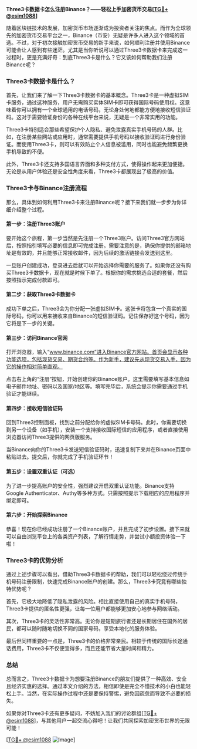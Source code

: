 **Three3卡数据卡怎么注册Binance？——轻松上手加密货币交易[[TG💪+ @esim1088](https://t.me/s/esim1088)]**

随着区块链技术的发展，加密货币市场逐渐成为投资者关注的焦点。而作为全球领先的加密货币交易平台之一，Binance（币安）无疑是许多人进入这个领域的首选。不过，对于初次接触加密货币交易的新手来说，如何顺利注册并使用Binance可能会让人感到有些迷茫。尤其是当你听说可以通过Three3卡数据卡来完成这一过程时，更是充满好奇：到底Three3卡是什么？它又该如何帮助我们注册Binance呢？

### Three3卡数据卡是什么？

首先，让我们来了解一下Three3卡数据卡的基本概念。Three3卡是一种虚拟SIM卡服务，通过这种服务，用户无需购买实体SIM卡即可获得国际号码使用权。这意味着你可以拥有一个全球通用的电话号码，无论身处何地都能方便地接收短信验证码。这对于需要验证身份的各种在线平台来说，无疑是一个非常实用的功能。

Three3卡特别适合那些希望保护个人隐私、避免泄露真实手机号码的人群。比如，在注册某些网站或应用时，通常需要提供手机号码以接收验证码进行身份验证。而使用Three3卡，则可以有效防止个人信息被滥用，同时也能避免频繁更换手机导致的不便。

此外，Three3卡还支持多国语言界面和多种支付方式，使得操作起来更加便捷。无论是从用户体验还是安全性角度来看，Three3卡都展现出了极高的价值。

### Three3卡与Binance注册流程

那么，具体到如何利用Three3卡来注册Binance呢？接下来我们就一步步为你详细介绍整个过程。

#### 第一步：注册Three3账户
要开始这个旅程，第一步当然是先注册一个Three3账户。访问Three3官方网站后，按照指引填写必要的信息即可完成注册。需要注意的是，确保你提供的邮箱地址是有效的，并且能够正常接收邮件，因为后续的激活链接会发送到这里。

一旦账户创建成功，登录进去后就可以开始选择你需要的服务了。如果你还没有购买Three3卡数据卡，现在就是时候下单了。根据你的需求挑选合适的套餐，然后按照指示完成付款即可。

#### 第二步：获取Three3卡数据卡
成功下单之后，Three3会为你分配一张虚拟SIM卡。这张卡将包含一个真实的国际号码，你可以用来接收来自Binance的短信验证码。记住保存好这个号码，因为它将是下一步的关键。

#### 第三步：访问Binance官网
打开浏览器，输入“www.binance.com”进入Binance官方网站。首页会显示各种功能选项，包括现货交易、期货合约等。作为新手，建议先从现货交易入手，因为它的操作相对简单直观。

点击右上角的“注册”按钮，开始创建你的Binance账户。这里需要填写基本信息如电子邮件地址、密码以及国家/地区等。填写完毕后，系统会提示你需要通过手机验证才能继续。

#### 第四步：接收短信验证码
回到Three3控制面板，找到之前分配给你的虚拟SIM卡号码。此时，你需要切换到另一个设备（如手机），安装一个支持接收国际短信的应用程序，或者直接使用浏览器访问Three3提供的网页版服务。

当Binance向你的Three3卡发送短信验证码时，迅速复制下来并在Binance页面中粘贴进去。提交后，你就完成了手机验证环节！

#### 第五步：设置双重认证（可选）
为了进一步提高账户的安全性，强烈建议开启双重认证功能。Binance支持Google Authenticator、Authy等多种方式。只需按照提示下载相应的应用程序并绑定即可。

#### 第六步：开始探索Binance
恭喜！现在你已经成功注册了一个Binance账户，并且完成了初步设置。接下来就可以自由浏览平台上的各类资产列表，了解行情走势，并尝试小额投资体验一下啦！

### Three3卡的优势分析

通过上述步骤可以看出，借助Three3卡数据卡的帮助，我们可以轻松绕过传统手机号码注册限制，快速完成Binance账户的创建。那么，Three3卡究竟有哪些独特优势呢？

首先，它极大地降低了隐私泄露的风险。相比直接使用自己的真实手机号码，Three3卡提供的匿名性更强，让每一位用户都能够更加安心地参与网络活动。

其次，Three3卡的灵活性非常高。无论你是短期旅行者还是长期居住在国外的居民，都可以随时随地切换不同的国家号码，享受本地化的服务体验。

最后但同样重要的一点是，Three3卡的价格非常亲民。相较于传统的国际长途通话费用，Three3卡不仅便宜得多，而且还能节省大量时间和精力。

### 总结

总而言之，Three3卡数据卡为想要注册Binance的朋友们提供了一种高效、安全且经济实惠的选择。通过本文介绍的方法，相信即使是完全不懂技术的小白也能轻松上手。当然，在实际操作过程中还是要保持警惕，避免因疏忽而导致不必要的损失。

如果你对Three3卡还有更多疑问，不妨加入我们的讨论群组[[TG💪+ @esim1088](https://t.me/s/esim1088)]，与其他用户一起交流心得吧！让我们共同探索加密货币世界的无限可能！

[[TG💪+ @esim1088](https://t.me/s/esim1088) ![Image](https://i.postimg.cc/4NQfJmqS/Snipaste-2025-05-13-00-14-12.png)]